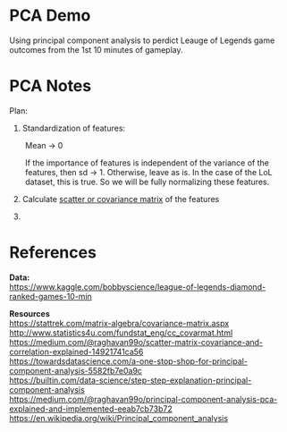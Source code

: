 # PCA Demo
Using principal component analysis to perdict Leauge of Legends game outcomes from the 1st 10 minutes of gameplay. 

# PCA Notes
Plan:
1. Standardization of features:

<p style="padding-left: 28.5px">
    Mean &#8594; 0 
</p>
<p style="padding-left: 28.5px">
    If the importance of features is independent of the variance of the features, then sd &#8594; 1. 
    Otherwise, leave as is.
    In the case of the LoL dataset, this is true. So we will be fully normalizing these features.
</p>

2. Calculate [scatter or covariance matrix](http://www.statistics4u.com/fundstat_eng/cc_covarmat.html "learn more about these matrices here") of the features

3. 



# References

**Data:**  
https://www.kaggle.com/bobbyscience/league-of-legends-diamond-ranked-games-10-min

**Resources**  
https://stattrek.com/matrix-algebra/covariance-matrix.aspx  
http://www.statistics4u.com/fundstat_eng/cc_covarmat.html    
https://medium.com/@raghavan99o/scatter-matrix-covariance-and-correlation-explained-14921741ca56  
https://towardsdatascience.com/a-one-stop-shop-for-principal-component-analysis-5582fb7e0a9c  
https://builtin.com/data-science/step-step-explanation-principal-component-analysis  
https://medium.com/@raghavan99o/principal-component-analysis-pca-explained-and-implemented-eeab7cb73b72  
https://en.wikipedia.org/wiki/Principal_component_analysis  